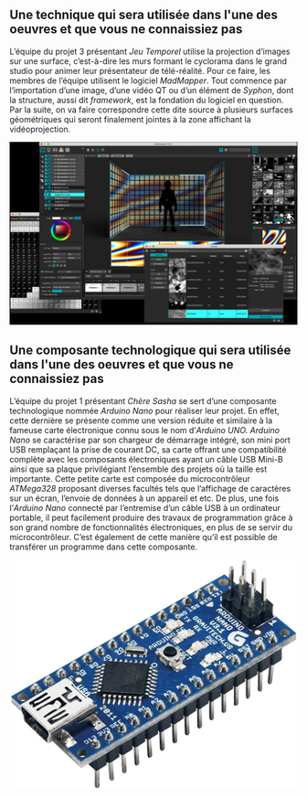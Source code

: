 ## Une technique qui sera utilisée dans l'une des oeuvres et que vous ne connaissiez pas

L’équipe du projet 3 présentant *Jeu Temporel* utilise la projection d’images sur une surface, c’est-à-dire les murs formant le cyclorama dans le grand studio pour animer leur présentateur de télé-réalité. Pour ce faire, les membres de l’équipe utilisent le logiciel *MadMapper*. Tout commence par l’importation d’une image, d’une vidéo QT ou d’un élément de *Syphon*, dont la structure, aussi dit *framework*, est la fondation du logiciel en question. Par la suite, on va faire correspondre cette dite source à plusieurs surfaces géométriques qui seront finalement jointes à la zone affichant la vidéoprojection. 

![image de Mad Mapper](medias/photographies/photo_madmapper.jpg)

## Une composante technologique qui sera utilisée dans l'une des oeuvres et que vous ne connaissiez pas

L’équipe du projet 1 présentant *Chère Sasha* se sert d’une composante technologique nommée *Arduino Nano* pour réaliser leur projet. En effet, cette dernière se présente comme une version réduite et similaire à la fameuse carte électronique connu sous le nom d’*Arduino UNO. Arduino Nano* se caractérise par son chargeur de démarrage intégré, son mini port USB remplaçant la prise de courant DC, sa carte offrant une compatibilité complète avec les composants électroniques ayant un câble USB Mini-B ainsi que sa plaque privilégiant l’ensemble des projets où la taille est importante. Cette petite carte est composée du microcontrôleur *ATMega328* proposant diverses facultés tels que l’affichage de caractères sur un écran, l’envoie de données à un appareil et etc. De plus, une fois l’*Arduino Nano* connecté par l’entremise d’un câble USB à un ordinateur portable, il peut facilement produire des travaux de programmation grâce à son grand nombre de fonctionnalités électroniques, en plus de se servir du microcontrôleur. C’est également de cette manière qu’il est possible de transférer un programme dans cette composante. 

![image d'un Arduino Nano](medias/photographies/photo_arduino_nano.jpg)
